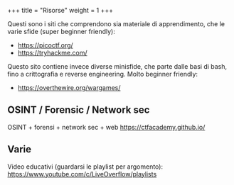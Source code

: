 +++
title = "Risorse"
weight = 1
+++

Questi sono i siti che comprendono sia materiale di apprendimento, che le varie sfide (super beginner friendly):

- <https://picoctf.org/>
- <https://tryhackme.com/>

Questo sito contiene invece diverse minisfide, che parte dalle basi di bash, fino a crittografia e reverse engineering. Molto beginner friendly:

- <https://overthewire.org/wargames/>

## OSINT / Forensic / Network sec

OSINT + forensi + network sec + web
<https://ctfacademy.github.io/>

## Varie

Video educativi (guardarsi le playlist per argomento):
<https://www.youtube.com/c/LiveOverflow/playlists>
